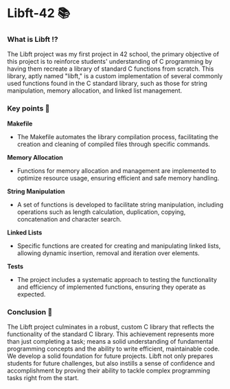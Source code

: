 # Libft-42 📚
<h3>What is Libft ⁉️</h3>
The Libft project was my first project in 42 school, the primary objective of this project is to reinforce students' understanding of C programming by having them recreate a library of standard C functions from scratch. This library, aptly named "libft," is a custom implementation of several commonly used functions found in the C standard library, such as those for string manipulation, memory allocation, and linked list management.

<h3>Key points 🔑</h3>

**Makefile**
- The Makefile automates the library compilation process, facilitating the creation and cleaning of compiled files through specific commands.

**Memory Allocation**
- Functions for memory allocation and management are implemented to optimize resource usage, ensuring efficient and safe memory handling.

**String Manipulation**
- A set of functions is developed to facilitate string manipulation, including operations such as length calculation, duplication, copying, concatenation and character search.

**Linked Lists**
- Specific functions are created for creating and manipulating linked lists, allowing dynamic insertion, removal and iteration over elements.

**Tests**
- The project includes a systematic approach to testing the functionality and efficiency of implemented functions, ensuring they operate as expected.

<h3>Conclusion 🙏</h3>
The Libft project culminates in a robust, custom C library that reflects the functionality of the standard C library. This achievement represents more than just completing a task; means a solid understanding of fundamental programming concepts and the ability to write efficient, maintainable code. We develop a solid foundation for future projects. Libft not only prepares students for future challenges, but also instills a sense of confidence and accomplishment by proving their ability to tackle complex programming tasks right from the start.
